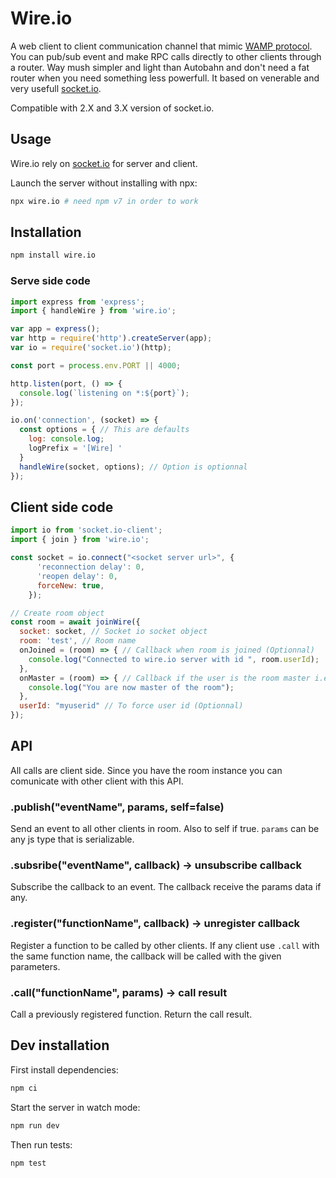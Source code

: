 # Wire.io

A web client to client communication channel that mimic [WAMP protocol](https://wamp-proto.org/). You can pub/sub event and make RPC calls directly to other clients through a router.
Way mush simpler and light than Autobahn and don't need a fat router when you need something less powerfull. It based on
venerable and very usefull [socket.io](https://socket.io/).

Compatible with 2.X and 3.X version of socket.io.

## Usage

Wire.io rely on [socket.io](https://socket.io/) for server and client.

Launch the server without installing with npx:

```sh
npx wire.io # need npm v7 in order to work
```

## Installation

```sh
npm install wire.io
```

### Serve side code

```js
import express from 'express';
import { handleWire } from 'wire.io';

var app = express();
var http = require('http').createServer(app);
var io = require('socket.io')(http);

const port = process.env.PORT || 4000;

http.listen(port, () => {
  console.log(`listening on *:${port}`);
});

io.on('connection', (socket) => {
  const options = { // This are defaults
    log: console.log;
    logPrefix = '[Wire] '
  }
  handleWire(socket, options); // Option is optionnal
});
```

## Client side code

```js
import io from 'socket.io-client';
import { join } from 'wire.io';

const socket = io.connect("<socket server url>", {
      'reconnection delay': 0,
      'reopen delay': 0,
      forceNew: true,
    });

// Create room object
const room = await joinWire({
  socket: socket, // Socket io socket object
  room: 'test', // Room name
  onJoined = (room) => { // Callback when room is joined (Optionnal)
    console.log("Connected to wire.io server with id ", room.userId);
  },
  onMaster = (room) => { // Callback if the user is the room master i.e. the first user (on next if first quit). (Optionnal)
    console.log("You are now master of the room");
  },
  userId: "myuserid" // To force user id (Optionnal)
});

```

## API

All calls are client side. Since you have the room instance you can comunicate with other client with this API.

### .publish("eventName", params, self=false)

Send an event to all other clients in room. Also to self if true.
`params` can be any js type that is serializable.

### .subsribe("eventName", callback) -> unsubscribe callback

Subscribe the callback to an event. The callback receive the params data if any.

### .register("functionName", callback) -> unregister callback

Register a function to be called by other clients. If any client use `.call` with the same function name,
 the callback will be called with the given parameters.

### .call("functionName", params) -> call result

Call a previously registered function. Return the call result.

## Dev installation

First install dependencies:

```sh
npm ci
```

Start the server in watch mode:

```sh
npm run dev
```

Then run tests:

```sh
npm test
```
